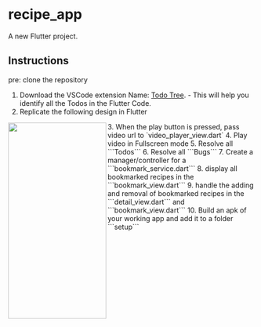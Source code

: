 # recipe_app

A new Flutter project.

## Instructions
pre: clone the repository

1. Download the VSCode extension Name: [Todo Tree](https://marketplace.visualstudio.com/items?itemName=Gruntfuggly.todo-tree). - This will help you identify all the Todos in the Flutter Code.
2. Replicate the following design in Flutter
<td><img align="left" src="https://github.com/GhanaTechLab/TOT-Needs-Assessment/blob/main/screenshots/art_1.jpg?raw=true" width="200" height="400"/></td>
3. When the play button is pressed, pass video url to `video_player_view.dart`
4. Play video in Fullscreen mode
5. Resolve all ```Todos```
6. Resolve all ```Bugs```
7. Create a manager/controller for a ```bookmark_service.dart```
8. display all bookmarked recipes in the ```bookmark_view.dart```
9. handle the adding and removal of bookmarked recipes in the ```detail_view.dart``` and ```bookmark_view.dart```
10. Build an apk of your working app and add it to a folder ```setup```

